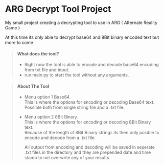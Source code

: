 # ARG Decrypt Tool Project

My small project creating a decrypting tool to use in ARG ( Alternate Reality Game )

At this time its only able to decrypt base64 and 8Bit binary encoded text but more to come

> #### What does the tool?
>
> - Right now the tool is able to encode and decode base64 encoding from txt file and input.
> - run main.py to start the tool without any arguments.

> #### About The Tool
>
> - Menu option 1 Base64.  
>   This is where the options for encoding or decoding Base64 text.  
>   Possible both from single string file and a .txt file.
> - Menu option 2 8Bit Binary.  
>   This is where the options for encoding or decoding 8Bit Binary text.  
>   Because of the length of 8Bit Binary strings its then only posible to encode and decode from a .txt file.  
>     
>   All output from encoding and decoding will be saved in seperate .txt files in the directory and they are prepended date and time stamp to not overwrite any of your results
